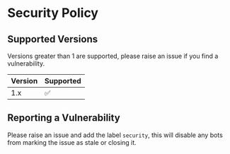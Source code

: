 # Security Policy

## Supported Versions

Versions greater than 1 are supported, please raise an issue if you find a vulnerability.

| Version | Supported          |
| ------- | ------------------ |
| 1.x     | :white_check_mark: |

## Reporting a Vulnerability

Please raise an issue and add the label `security`, this will disable any bots from marking the issue as stale or closing it.
